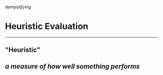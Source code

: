 *demystifying*
# Heuristic Evaluation
---
## "Heuristic"
*a measure of how well something performs*
---
